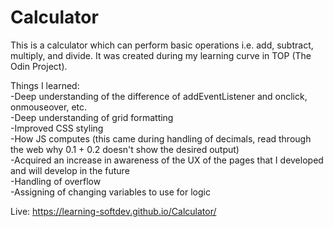 # Calculator

This is a calculator which can perform basic operations i.e. add, subtract, multiply, and divide. It was created during my learning curve in TOP (The Odin Project). 

Things I learned:<br>
-Deep understanding of the difference of addEventListener and onclick, onmouseover, etc.<br>
-Deep understanding of grid formatting<br>
-Improved CSS styling<br>
-How JS computes (this came during handling of decimals, read through the web why 0.1 + 0.2 doesn't show the desired output)<br>
-Acquired an increase in awareness of the UX of the pages that I developed and will develop in the future<br>
-Handling of overflow<br>
-Assigning of changing variables to use for logic<br>

Live: https://learning-softdev.github.io/Calculator/
